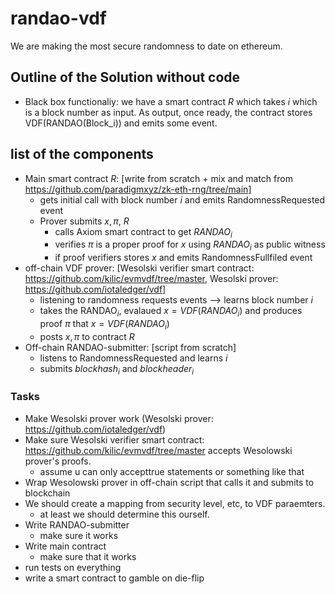 # randao-vdf
We are making the most secure randomness to date on ethereum. 


## Outline of the Solution without code 
* Black box functionaliy: we have a smart contract $R$ which takes $i$ which is a block number as input. As output, once ready, the contract stores VDF(RANDAO(Block_i)) and emits some event.

## list of the components
* Main smart contract $R$: [write from scratch + mix and match from https://github.com/paradigmxyz/zk-eth-rng/tree/main]
  * gets initial call with block number $i$ and emits RandomnessRequested event
  * Prover submits $x,\pi$, $R$ 
    * calls Axiom smart contract to get $RANDAO_i$ 
    * verifies $\pi$ is a proper proof for $x$ using $RANDAO_i$ as public witness
    * if proof verifiers stores $x$ and emits RandomnessFullfiled event 
* off-chain VDF prover: [Wesolski verifier smart contract: https://github.com/kilic/evmvdf/tree/master, Wesolski prover: https://github.com/iotaledger/vdf]
  * listening to randomness requests events --> learns block number $i$
  * takes the RANDAO$_i$, evalaued $x= VDF(RANDAO_i)$ and produces proof $\pi$ that $x= VDF(RANDAO_i)$
  * posts $x,\pi$ to contract $R$
* Off-chain RANDAO-submitter: [script from scratch]
  * listens to RandomnessRequested and learns $i$
  * submits $blockhash_i$ and $blockheader_i$

### Tasks
* Make Wesolski prover work (Wesolski prover: https://github.com/iotaledger/vdf)
* Make sure Wesolski verifier smart contract: https://github.com/kilic/evmvdf/tree/master accepts Wesolowski prover's proofs. 
  * assume u can only accepttrue statements or something like that
* Wrap Wesolowski prover in off-chain script that calls it and submits to blockchain 
* We should create a mapping from security level, etc, to VDF paraemters. 
  * at least we should determine this ourself.
* Write RANDAO-submitter
  * make sure it works
* Write main contract 
  * make sure that it works
* run tests on everything
* write a smart contract to gamble on die-flip